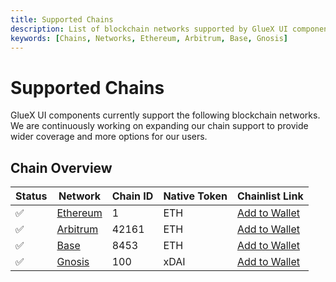 ```yaml
---
title: Supported Chains
description: List of blockchain networks supported by GlueX UI components
keywords: [Chains, Networks, Ethereum, Arbitrum, Base, Gnosis]
---
```


<head>
    <!-- Open graph -->
    <meta property="og:title" content="Supported Chains | GlueX Protocol" />
    <meta property="og:description" content="List of blockchain networks supported by GlueX UI components" />
    <!-- Twitter -->
    <meta name="twitter:title" content="Supported Chains | GlueX Protocol" />
    <meta name="twitter:description" content="List of blockchain networks supported by GlueX UI components" />
</head>

# Supported Chains

GlueX UI components currently support the following blockchain networks. We are continuously working on expanding our chain support to provide wider coverage and more options for our users.

## Chain Overview

| Status | Network                                | Chain ID | Native Token | Chainlist Link                          |
|--------|----------------------------------------|----------|--------------|-----------------------------------------|
| ✅     | [Ethereum](https://ethereum.org/en/)   | 1        | ETH          | [Add to Wallet](https://chainlist.org/chain/1) |
| ✅     | [Arbitrum](https://arbitrum.io/)       | 42161    | ETH          | [Add to Wallet](https://chainlist.org/chain/42161) |
| ✅     | [Base](https://www.base.org/)          | 8453     | ETH          | [Add to Wallet](https://chainlist.org/chain/8453) |
| ✅     | [Gnosis](https://www.gnosis.io/)       | 100      | xDAI         | [Add to Wallet](https://chainlist.org/chain/100) |
